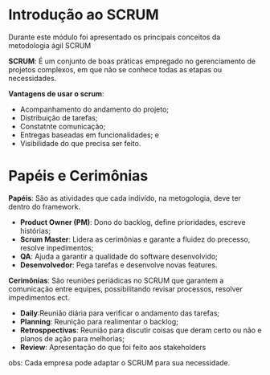 # Introdução ao SCRUM

<p>Durante este módulo foi apresentado os principais conceitos da metodologia ágil SCRUM</p>

<p><b>SCRUM</b>: É um conjunto de boas práticas empregado no gerenciamento de projetos complexos, em que não se conhece todas as etapas ou necessidades.</p>

<p><b>Vantagens de usar o scrum</b>: 

<ul>
    <li>Acompanhamento do andamento do projeto;</li>
    <li>Distribuição de tarefas;</li>
    <li>Constatnte comunicação;</li>
    <li>Entregas baseadas em funcionalidades; e</li>
    <li>Visibilidade do que precisa ser feito.</li>
</ul>
</p>

# Papéis e Cerimônias
<p> <b>Papéis</b>: São as atividades que cada indivído, na metogologia, deve ter dentro do framework.
<ul>
    <li><b>Product Owner (PM)</b>: Dono do backlog, define prioridades, escreve histórias;</li>
    <li><b>Scrum Master</b>: Lidera as cerimônias e garante a fluidez do precesso, resolve inpedimentos;</li>
    <li><b>QA</b>: Ajuda a garantir a qualidade do software desenvolvido;</li>
    <li><b>Desenvolvedor</b>: Pega tarefas e desenvolve novas features.</li>
</ul>

</p>

<p><b>Cerimônias</b>: São reuniões periádicas no SCRUM que garantem a comunicação entre equipes, possibilitando revisar processos, resolver impedimentos ect.
<ul>
    <li><b>Daily</b>:Reunião diária para verificar o andamento das tarefas;</li>
    <li><b>Planning</b>: Reunição para realimentar o backlog;</li>
    <li><b>Retrosppectivas</b>: Reunião para discutir coisas que deram certo ou não e planos de ação para melhorias;</li>
    <li><b>Review</b>: Apresentação do que foi feito aos stakeholders</li>
</ul>
</p>

<p>obs: Cada empresa pode adaptar o SCRUM para sua necessidade.</p>
